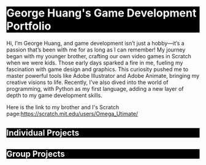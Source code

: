 <h1 style="background-color:black;color:white;">George Huang's Game Development Portfolio</h1>
Hi, I’m George Huang, and game development isn’t just a hobby—it’s a passion that’s been with me for as long as I can remember! My journey began with my younger brother, crafting our own video games in Scratch when we were kids. Those early days sparked a fire in me, fueling my fascination with game design and graphics. This curiosity pushed me to master powerful tools like Adobe Illustrator and Adobe Animate, bringing my creative visions to life. Recently, I’ve also dived into the world of programming, with Python as my first language, adding a new layer of depth to my game development skills.

Here is the link to my brother and I's Scratch page:https://scratch.mit.edu/users/Omega_Utimate/
<h2 style="background-color:black;color:white;">Individual Projects</h2>

<h2 style="background-color:black;color:white;">Group Projects</h2>
